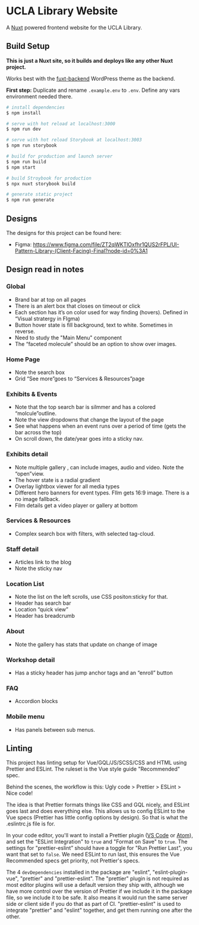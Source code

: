 # UCLA Library Website

A [Nuxt](https://nuxtjs.org/) powered frontend website for the UCLA Library.

## Build Setup

**This is just a Nuxt site, so it builds and deploys like any other Nuxt project.**

Works best with the [fuxt-backend](https://github.com/funkhaus/fuxt-backend) WordPress theme as the backend.

**First step:** Duplicate and rename `.example.env` to `.env`. Define any vars environment needed there.

```bash
# install dependencies
$ npm install

# serve with hot reload at localhost:3000
$ npm run dev

# serve with hot reload Storybook at localhost:3003
$ npm run storybook

# build for production and launch server
$ npm run build
$ npm start

# build Stroybook for production
$ npx nuxt storybook build

# generate static project
$ npm run generate

```

## Designs

The designs for this project can be found here:

-   Figma: https://www.figma.com/file/ZT2qWKTlOxfhr1QUS2rFPL/UI-Pattern-Library-(Client-Facing)-Final?node-id=0%3A1

## Design read in notes

### Global

-   Brand bar at top on all pages
-   There is an alert box that closes on timeout or click
-   Each section has it’s on color used for way finding (hovers). Defined in “Visual stratergy in FIgma)
-   Button hover state is fill background, text to white. Sometimes in reverse.
-   Need to study the "Main Menu" component
-   The “faceted molecule” should be an option to show over images.

### Home Page

-   Note the search box
-   Grid “See more”goes to “Services & Resources”page

### Exhibits & Events

-   Note that the top search bar is silmmer and has a colored “molcule”outline.
-   Note the view dropdowns that change the layout of the page
-   See what happens when an event runs over a period of time (gets the bar across the top)
-   On scroll down, the date/year goes into a sticky nav.

### Exhibits detail

-   Note multiple gallery , can include images, audio and video. Note the “open”view.
-   The hover state is a radial gradient
-   Overlay lightbox viewer for all media types
-   Different hero banners for event types. FIlm gets 16:9 image. There is a no image fallback.
-   Film details get a video player or gallery at bottom

### Services & Resources

-   Complex search box with filters, with selected tag-cloud.

### Staff detail

-   Articles link to the blog
-   Note the sticky nav

### Location List

-   Note the list on the left scrolls, use CSS positon:sticky for that.
-   Header has search bar
-   Location “quick view”
-   Header has breadcrumb

### About

-   Note the gallery has stats that update on change of image

### Workshop detail

-   Has a sticky header has jump anchor tags and an “enroll” button

### FAQ

-   Accordion blocks

### Mobile menu

-   Has panels between sub menus.

## Linting

This project has linting setup for Vue/GQL/JS/SCSS/CSS and HTML using Prettier and ESLint. The ruleset is the Vue style guide "Recommended" spec.

Behind the scenes, the workflow is this: Ugly code > Prettier > ESLint > Nice code!

The idea is that Prettier formats things like CSS and GQL nicely, and ESLint goes last and does everything else. This allows us to config ESLint to the Vue specs (Prettier has little config options by design). So that is what the .eslintrc.js file is for.

In your code editor, you'll want to install a Prettier plugin ([VS Code](https://github.com/prettier/prettier-vscode) or [Atom](https://github.com/prettier/prettier-atom)), and set the "ESLint Integration" to `true` and "Format on Save" to `true`. The settings for "prettier-eslint” should have a toggle for "Run Prettier Last", you want that set to `false`. We need ESLint to run last, this ensures the Vue Recommended specs get priority, not Prettier's specs.

The 4 `devDependencies` installed in the package are "eslint", "eslint-plugin-vue", "prettier" and "prettier-eslint". The "prettier" plugin is not required as most editor plugins will use a default version they ship with, although we have more control over the version of Prettier if we include it in the package file, so we include it to be safe. It also means it would run the same server side or client side if you do that as part of CI. "prettier-eslint" is used to integrate "prettier" and "eslint" together, and get them running one after the other.
